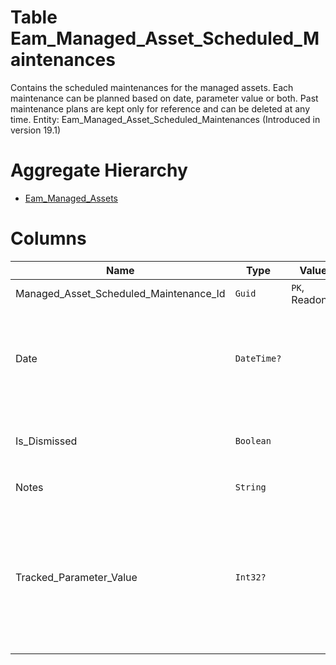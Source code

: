 # Table Eam_Managed_Asset_Scheduled_Maintenances

Contains the scheduled maintenances for the managed assets. Each maintenance can be planned based on date, parameter value or both. Past maintenance plans are kept only for reference and can be deleted at any time. Entity: Eam_Managed_Asset_Scheduled_Maintenances (Introduced in version 19.1)

# Aggregate Hierarchy

* [Eam_Managed_Assets](Eam_Managed_Assets.md)

# Columns

| Name | Type | Value | Description |
| - | - | - | --- |
|Managed_Asset_Scheduled_Maintenance_Id|`Guid`|`PK`, Readonly||
|Date|`DateTime?`||The date, when the maintenance is planned. null means, that the plan is not related to date, but to tracked parameter value. If both date and parameter are specified, the maintenance is performed when any of the conditions is met. `Filter(multi eq;ge;le)` |
|Is_Dismissed|`Boolean`||Specifies whether the notification for the maintenance is dismissed and the planner has decided the course of action. `Required` `Default(false)` `Filter(multi eq)` |
|Notes|`String`||Notes for this ManagedAssetScheduledMaintenance. |
|Tracked_Parameter_Value|`Int32?`||The value of the tracked parameter (as specified in the maintenance type) at which the maintenance will be performed. For example, for a car, we can schedule maintenance at 20,000 km mileage. null means, that the maintenance is not planned based on parameter, but rather only for date. If both date and parameter are specified, the maintenance is performed when any of the conditions is met. `Filter(multi eq;ge;le)` |
